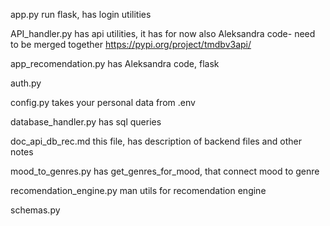 
app.py run flask, has login utilities

API_handler.py has api utilities, it has for now also Aleksandra code- need to be merged together
https://pypi.org/project/tmdbv3api/

app_recomendation.py has Aleksandra code, flask

auth.py 

config.py takes your personal data from .env

database_handler.py has sql queries

doc_api_db_rec.md this file, has description of backend files and other notes

mood_to_genres.py has get_genres_for_mood, that connect mood to genre

recomendation_engine.py man utils for recomendation engine

schemas.py 
